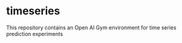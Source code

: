 # timeseries
This repository contains an Open AI Gym environment for time series prediction experiments
